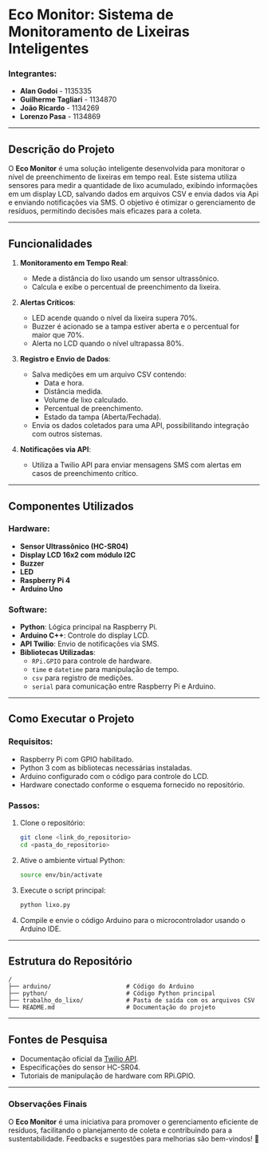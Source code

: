 # **Eco Monitor: Sistema de Monitoramento de Lixeiras Inteligentes**  

### **Integrantes**:
- **Alan Godoi** - 1135335  
- **Guilherme Tagliari** - 1134870  
- **João Ricardo** - 1134269  
- **Lorenzo Pasa** - 1134869  

---

## **Descrição do Projeto**  
O **Eco Monitor** é uma solução inteligente desenvolvida para monitorar o nível de preenchimento de lixeiras em tempo real. Este sistema utiliza sensores para medir a quantidade de lixo acumulado, exibindo informações em um display LCD, salvando dados em arquivos CSV e envia dados via Api e enviando notificações via SMS. O objetivo é otimizar o gerenciamento de resíduos, permitindo decisões mais eficazes para a coleta.  

---

## **Funcionalidades**
1. **Monitoramento em Tempo Real**:  
   - Mede a distância do lixo usando um sensor ultrassônico.  
   - Calcula e exibe o percentual de preenchimento da lixeira.  

2. **Alertas Críticos**:  
   - LED acende quando o nível da lixeira supera 70%.  
   - Buzzer é acionado se a tampa estiver aberta e o percentual for maior que 70%.  
   - Alerta no LCD quando o nível ultrapassa 80%.  

3. **Registro e Envio de Dados**:  
   - Salva medições em um arquivo CSV contendo:  
     - Data e hora.  
     - Distância medida.  
     - Volume de lixo calculado.  
     - Percentual de preenchimento.  
     - Estado da tampa (Aberta/Fechada).  
   - Envia os dados coletados para uma API, possibilitando integração com outros sistemas.  

4. **Notificações via API**:  
   - Utiliza a Twilio API para enviar mensagens SMS com alertas em casos de preenchimento crítico.  

---

## **Componentes Utilizados**  
### **Hardware**:  
- **Sensor Ultrassônico (HC-SR04)**  
- **Display LCD 16x2 com módulo I2C**  
- **Buzzer**  
- **LED**  
- **Raspberry Pi 4**  
- **Arduino Uno**  

### **Software**:  
- **Python**: Lógica principal na Raspberry Pi.  
- **Arduino C++**: Controle do display LCD.  
- **API Twilio**: Envio de notificações via SMS.  
- **Bibliotecas Utilizadas**:  
  - `RPi.GPIO` para controle de hardware.  
  - `time` e `datetime` para manipulação de tempo.  
  - `csv` para registro de medições.  
  - `serial` para comunicação entre Raspberry Pi e Arduino.  

---

## **Como Executar o Projeto**  
### **Requisitos**:  
- Raspberry Pi com GPIO habilitado.  
- Python 3 com as bibliotecas necessárias instaladas.  
- Arduino configurado com o código para controle do LCD.  
- Hardware conectado conforme o esquema fornecido no repositório.  

### **Passos**:  
1. Clone o repositório:  
   ```bash
   git clone <link_do_repositorio>
   cd <pasta_do_repositorio>
   ```  
2. Ative o ambiente virtual Python:  
   ```bash
   source env/bin/activate
   ```  
3. Execute o script principal:  
   ```bash
   python lixo.py
   ```  

4. Compile e envie o código Arduino para o microcontrolador usando o Arduino IDE.  

---

## **Estrutura do Repositório**
```
/
├── arduino/                     # Código do Arduino
├── python/                      # Código Python principal
├── trabalho_do_lixo/            # Pasta de saída com os arquivos CSV
└── README.md                    # Documentação do projeto
```

---

## **Fontes de Pesquisa**  
- Documentação oficial da [Twilio API](https://www.twilio.com/docs).  
- Especificações do sensor HC-SR04.  
- Tutoriais de manipulação de hardware com RPi.GPIO.  

---

### **Observações Finais**  
O **Eco Monitor** é uma iniciativa para promover o gerenciamento eficiente de resíduos, facilitando o planejamento de coleta e contribuindo para a sustentabilidade. Feedbacks e sugestões para melhorias são bem-vindos! 🌱
